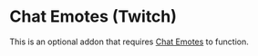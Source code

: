 Chat Emotes (Twitch)
======================

This is an optional addon that requires [Chat Emotes](https://github.com/Vladinator89/wow-addon-chatemotes) to function.
